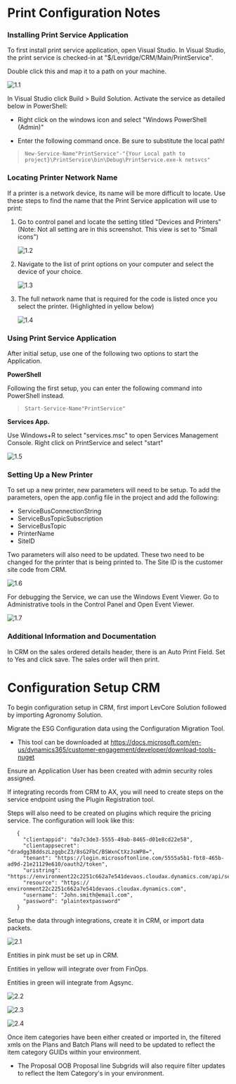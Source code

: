 # Print Configuration Notes
### Installing Print Service Application
To first install print service application, open Visual Studio.
In Visual Studio, the print service is checked-in at "$/Levridge/CRM/Main/PrintService".

Double click this and map it to a path on your machine.

![1.1](./assets/images/1.1.png)

In Visual Studio click Build > Build Solution.
Activate the service as detailed below in PowerShell:

- Right click on the windows icon and select "Windows PowerShell (Admin)"

- Enter the following command once. Be sure to substitute the local path!
    
>     New-Service-Name"PrintService"-"{Your Local path to project}\PrintService\bin\Debug\PrintService.exe-k netsvcs"
 
### Locating Printer Network Name
If a printer is a network device, its name will be 
more difficult to locate.
Use these steps to find the name that
the Print Service application will use to print:

1. Go to control panel and locate the setting titled "Devices and Printers"
(Note: Not all setting are in this screenshot. This view is set to "Small icons")

     ![1.2](./assets/images/1.2.png)

2. Navigate to the list of print options on your computer and select the device of your choice.

     ![1.3](./assets/images/1.3.png)

3. The full network name that is required for the code is listed once you select the printer. (Highlighted in yellow below)

     ![1.4](./assets/images/1.4.png)


### Using Print Service Application
After initial setup, use one of the following two options
 to start the Application.

**PowerShell**

Following the first setup, you can enter the following 
command into PowerShell instead.
    
>     Start-Service-Name"PrintService"

**Services App.**

Use Windows+R to select "services.msc" to open Services 
Management Console. Right click on PrintService and 
select "start"

![1.5](./assets/images/1.5.png)

### Setting Up a New Printer

To set up a new printer, new parameters will 
need to be setup. To add the parameters, 
open the app.config file in the project and 
add the following:

- ServiceBusConnectionString
- ServiceBusTopicSubscription
- ServiceBusTopic
- PrinterName
- SiteID

Two parameters will also need to be updated.
These two need to be changed for the printer
that is being printed to.
The Site ID is the customer site code from CRM. 

![1.6](./assets/images/1.6.png)

For debugging the Service, we can use the Windows 
Event Viewer. Go to Administrative tools in the 
Control Panel and Open Event Viewer.

![1.7](./assets/images/1.7.png)

### Additional Information and Documentation

In CRM on the sales ordered details header, there is 
an Auto Print Field. Set to Yes and click save. 
The sales order will then print. 
 

# Configuration Setup CRM
To begin configuration setup in CRM, first 
import LevCore Solution followed by importing
Agronomy Solution.

Migrate the ESG Configuration data using the Configuration Migration Tool.
   - This tool can be downloaded at https://docs.microsoft.com/en-us/dynamics365/customer-engagement/developer/download-tools-nuget

Ensure an Application User has been created with admin 
security roles assigned.

If integrating records from CRM to AX, you will need to 
create steps on the service endpoint using the Plugin
 Registration tool.

Steps will also need to be created on plugins which 
require the pricing service. The configuration will 
look like this:
```
   {
     "clientappid": "da7c3de3-5555-49ab-8465-d01e8cd22e58",
     "clientappsecret": "dradgg38ddszLzgqbcZ3/8sG2FbC/BSWxnCtXzJsWP8=",
     "tenant": "https://login.microsoftonline.com/5555a5b1-fbt8-465b-ad9d-21e21129e610/oauth2/token",
     "uristring": "https://environment22c2251c662a7e541devaos.cloudax.dynamics.com/api/services/LevPricingServices/PricingService/getPricing",
     "resource": "https:// environment22c2251c662a7e541devaos.cloudax.dynamics.com",
     "username": "John.smith@email.com",
     "password": "plaintextpassword"
   }
```

Setup the data through integrations, create it in CRM, 
or import data packets.

![2.1](./assets/images/2.1.png)

Entities in pink must be set up in CRM.

Entities in yellow will integrate over from FinOps. 

Entities in green will integrate from Agsync.

![2.2](./assets/images/2.2.png)

![2.3](./assets/images/2.3.png)

![2.4](./assets/images/2.4.png)

Once item categories have been either created or 
imported in, the filtered xmls on the Plans and 
Batch Plans will need to be updated to reflect the 
item category GUIDs within your environment.
 
- The Proposal OOB Proposal line Subgrids will also require filter updates to reflect the Item Category's in your environment.
